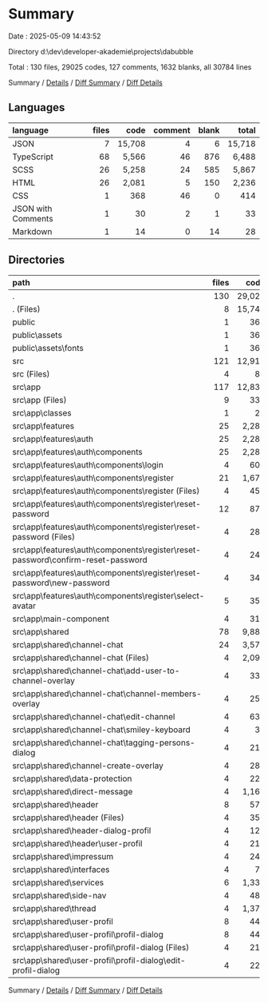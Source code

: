 # Summary

Date : 2025-05-09 14:43:52

Directory d:\\dev\\developer-akademie\\projects\\dabubble

Total : 130 files,  29025 codes, 127 comments, 1632 blanks, all 30784 lines

Summary / [Details](details.md) / [Diff Summary](diff.md) / [Diff Details](diff-details.md)

## Languages
| language | files | code | comment | blank | total |
| :--- | ---: | ---: | ---: | ---: | ---: |
| JSON | 7 | 15,708 | 4 | 6 | 15,718 |
| TypeScript | 68 | 5,566 | 46 | 876 | 6,488 |
| SCSS | 26 | 5,258 | 24 | 585 | 5,867 |
| HTML | 26 | 2,081 | 5 | 150 | 2,236 |
| CSS | 1 | 368 | 46 | 0 | 414 |
| JSON with Comments | 1 | 30 | 2 | 1 | 33 |
| Markdown | 1 | 14 | 0 | 14 | 28 |

## Directories
| path | files | code | comment | blank | total |
| :--- | ---: | ---: | ---: | ---: | ---: |
| . | 130 | 29,025 | 127 | 1,632 | 30,784 |
| . (Files) | 8 | 15,741 | 6 | 21 | 15,768 |
| public | 1 | 368 | 46 | 0 | 414 |
| public\\assets | 1 | 368 | 46 | 0 | 414 |
| public\\assets\\fonts | 1 | 368 | 46 | 0 | 414 |
| src | 121 | 12,916 | 75 | 1,611 | 14,602 |
| src (Files) | 4 | 81 | 0 | 22 | 103 |
| src\\app | 117 | 12,835 | 75 | 1,589 | 14,499 |
| src\\app (Files) | 9 | 332 | 3 | 58 | 393 |
| src\\app\\classes | 1 | 26 | 0 | 4 | 30 |
| src\\app\\features | 25 | 2,280 | 2 | 267 | 2,549 |
| src\\app\\features\\auth | 25 | 2,280 | 2 | 267 | 2,549 |
| src\\app\\features\\auth\\components | 25 | 2,280 | 2 | 267 | 2,549 |
| src\\app\\features\\auth\\components\\login | 4 | 605 | 2 | 70 | 677 |
| src\\app\\features\\auth\\components\\register | 21 | 1,675 | 0 | 197 | 1,872 |
| src\\app\\features\\auth\\components\\register (Files) | 4 | 451 | 0 | 62 | 513 |
| src\\app\\features\\auth\\components\\register\\reset-password | 12 | 874 | 0 | 105 | 979 |
| src\\app\\features\\auth\\components\\register\\reset-password (Files) | 4 | 287 | 0 | 32 | 319 |
| src\\app\\features\\auth\\components\\register\\reset-password\\confirm-reset-password | 4 | 241 | 0 | 31 | 272 |
| src\\app\\features\\auth\\components\\register\\reset-password\\new-password | 4 | 346 | 0 | 42 | 388 |
| src\\app\\features\\auth\\components\\register\\select-avatar | 5 | 350 | 0 | 30 | 380 |
| src\\app\\main-component | 4 | 311 | 4 | 37 | 352 |
| src\\app\\shared | 78 | 9,886 | 66 | 1,223 | 11,175 |
| src\\app\\shared\\channel-chat | 24 | 3,574 | 38 | 491 | 4,103 |
| src\\app\\shared\\channel-chat (Files) | 4 | 2,094 | 16 | 267 | 2,377 |
| src\\app\\shared\\channel-chat\\add-user-to-channel-overlay | 4 | 331 | 1 | 60 | 392 |
| src\\app\\shared\\channel-chat\\channel-members-overlay | 4 | 253 | 0 | 39 | 292 |
| src\\app\\shared\\channel-chat\\edit-channel | 4 | 639 | 4 | 68 | 711 |
| src\\app\\shared\\channel-chat\\smiley-keyboard | 4 | 38 | 1 | 11 | 50 |
| src\\app\\shared\\channel-chat\\tagging-persons-dialog | 4 | 219 | 16 | 46 | 281 |
| src\\app\\shared\\channel-create-overlay | 4 | 286 | 0 | 35 | 321 |
| src\\app\\shared\\data-protection | 4 | 221 | 0 | 20 | 241 |
| src\\app\\shared\\direct-message | 4 | 1,167 | 9 | 133 | 1,309 |
| src\\app\\shared\\header | 8 | 570 | 13 | 83 | 666 |
| src\\app\\shared\\header (Files) | 4 | 353 | 12 | 53 | 418 |
| src\\app\\shared\\header-dialog-profil | 4 | 121 | 0 | 21 | 142 |
| src\\app\\shared\\header\\user-profil | 4 | 217 | 1 | 30 | 248 |
| src\\app\\shared\\impressum | 4 | 241 | 0 | 21 | 262 |
| src\\app\\shared\\interfaces | 4 | 70 | 0 | 9 | 79 |
| src\\app\\shared\\services | 6 | 1,335 | 1 | 146 | 1,482 |
| src\\app\\shared\\side-nav | 4 | 486 | 1 | 55 | 542 |
| src\\app\\shared\\thread | 4 | 1,374 | 2 | 151 | 1,527 |
| src\\app\\shared\\user-profil | 8 | 441 | 2 | 58 | 501 |
| src\\app\\shared\\user-profil\\profil-dialog | 8 | 441 | 2 | 58 | 501 |
| src\\app\\shared\\user-profil\\profil-dialog (Files) | 4 | 219 | 1 | 30 | 250 |
| src\\app\\shared\\user-profil\\profil-dialog\\edit-profil-dialog | 4 | 222 | 1 | 28 | 251 |

Summary / [Details](details.md) / [Diff Summary](diff.md) / [Diff Details](diff-details.md)